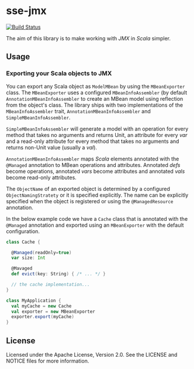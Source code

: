 
# sse-jmx

[![Build Status](https://secure.travis-ci.org/sptz45/sse-guice.png)](http://travis-ci.org/sptz45/sse-guice)

The aim of this library is to make working with *JMX* in *Scala* simpler.

## Usage

### Exporting your Scala objects to JMX

You can export any Scala object as `ModelMBean` by using the `MBeanExporter`
class. The `MBeanExporter` uses a configured `MBeanInfoAssembler` (by default
`AnnotationMBeanInfoAssembler` to create an MBean model using reflection from
the object's class. The library ships with two implementations of the
`MBeanInfoAssembler` trait, `AnnotationMBeanInfoAssembler` and
`SimpleMBeanInfoAssembler`.

`SimpleMBeanInfoAssembler` will generate a model with an operation for every
method that takes no arguments and returns Unit, an attribute for every *var*
and a read-only attribute for every method that takes no arguments and returns
non-Unit value (usually a *val*).

`AnnotationMBeanInfoAssembler` maps *Scala* elements annotated with the `@Managed`
annotation to MBean operations and attributes. Annotated *defs* become operations,
annotated *vars* become attributes and annotated *vals* become read-only
attributes.

The `ObjectName` of an exported object is determined by a configured 
`ObjectNamingStratety` or it is specified explicitly. The name can be explicitly
specified when the object is registered or using the `@ManagedResource`
annotation.

In the below example code we have a `Cache` class that is annotated with the
`@Managed` annotation and exported using an `MBeanExporter` with the default
configuration. 

```scala
class Cache {

  @Managed(readOnly=true)
  var size: Int

  @Mavaged
  def evict(key: String) { /* ... */ }

  // the cache implementation...
}

class MyApplication {
  val myCache = new Cache
  val exporter = new MBeanExporter
  exporter.export(myCache)
}
```

## License

Licensed under the Apache License, Version 2.0. See the LICENSE and NOTICE
files for more information.

